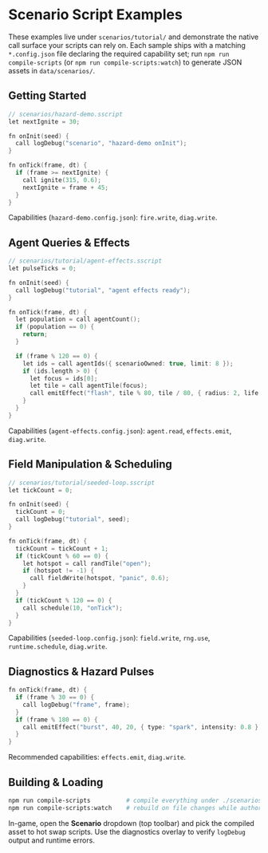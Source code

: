 # Scenario Script Examples

These examples live under `scenarios/tutorial/` and demonstrate the native call surface your scripts can rely on. Each sample ships with a matching `*.config.json` file declaring the required capability set; run `npm run compile-scripts` (or `npm run compile-scripts:watch`) to generate JSON assets in `data/scenarios/`.

## Getting Started

```c
// scenarios/hazard-demo.sscript
let nextIgnite = 30;

fn onInit(seed) {
  call logDebug("scenario", "hazard-demo onInit");
}

fn onTick(frame, dt) {
  if (frame >= nextIgnite) {
    call ignite(315, 0.6);
    nextIgnite = frame + 45;
  }
}
```

Capabilities (`hazard-demo.config.json`): `fire.write`, `diag.write`.

## Agent Queries & Effects

```c
// scenarios/tutorial/agent-effects.sscript
let pulseTicks = 0;

fn onInit(seed) {
  call logDebug("tutorial", "agent effects ready");
}

fn onTick(frame, dt) {
  let population = call agentCount();
  if (population == 0) {
    return;
  }

  if (frame % 120 == 0) {
    let ids = call agentIds({ scenarioOwned: true, limit: 8 });
    if (ids.length > 0) {
      let focus = ids[0];
      let tile = call agentTile(focus);
      call emitEffect("flash", tile % 80, tile / 80, { radius: 2, life: 18 });
    }
  }
}
```

Capabilities (`agent-effects.config.json`): `agent.read`, `effects.emit`, `diag.write`.

## Field Manipulation & Scheduling

```c
// scenarios/tutorial/seeded-loop.sscript
let tickCount = 0;

fn onInit(seed) {
  tickCount = 0;
  call logDebug("tutorial", seed);
}

fn onTick(frame, dt) {
  tickCount = tickCount + 1;
  if (tickCount % 60 == 0) {
    let hotspot = call randTile("open");
    if (hotspot != -1) {
      call fieldWrite(hotspot, "panic", 0.6);
    }
  }
  if (tickCount % 120 == 0) {
    call schedule(10, "onTick");
  }
}
```

Capabilities (`seeded-loop.config.json`): `field.write`, `rng.use`, `runtime.schedule`, `diag.write`.

## Diagnostics & Hazard Pulses

```c
fn onTick(frame, dt) {
  if (frame % 30 == 0) {
    call logDebug("frame", frame);
  }
  if (frame % 180 == 0) {
    call emitEffect("burst", 40, 20, { type: "spark", intensity: 0.8 });
  }
}
```

Recommended capabilities: `effects.emit`, `diag.write`.

## Building & Loading

```bash
npm run compile-scripts          # compile everything under ./scenarios
npm run compile-scripts:watch    # rebuild on file changes while authoring
```

In-game, open the **Scenario** dropdown (top toolbar) and pick the compiled asset to hot swap scripts. Use the diagnostics overlay to verify `logDebug` output and runtime errors.

